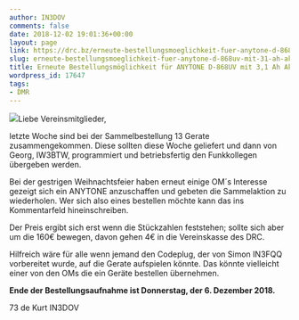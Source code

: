 ```yaml
---
author: IN3DOV
comments: false
date: 2018-12-02 19:01:36+00:00
layout: page
link: https://drc.bz/erneute-bestellungsmoeglichkeit-fuer-anytone-d-868uv-mit-31-ah-akku/
slug: erneute-bestellungsmoeglichkeit-fuer-anytone-d-868uv-mit-31-ah-akku
title: Erneute Bestellungsmöglichkeit für ANYTONE D-868UV mit 3,1 Ah Akku.
wordpress_id: 17647
tags:
- DMR
---
```


![](https://drc.bz/wp-content/uploads/2018/11/large-ANYTONE_20D-868_20UV3100-300x180.jpg)Liebe Vereinsmitglieder,




letzte Woche sind bei der Sammelbestellung 13 Gerate zusammengekommen. Diese sollten diese Woche geliefert und dann von Georg, IW3BTW, programmiert und betriebsfertig den Funkkollegen übergeben werden.




Bei der gestrigen Weihnachtsfeier haben erneut einige OM´s Interesse gezeigt sich ein ANYTONE anzuschaffen und gebeten die Sammelaktion zu wiederholen. Wer sich also eines bestellen möchte kann das ins Kommentarfeld hineinschreiben.




Der Preis ergibt sich erst wenn die Stückzahlen feststehen; sollte sich aber um die 160€ bewegen, davon gehen 4€ in die Vereinskasse des DRC.




Hilfreich wäre für alle wenn jemand den Codeplug, der von Simon IN3FQQ vorbereitet wurde, auf die Gerate aufspielen könnte. Das könnte vielleicht einer von den OMs die ein Geräte bestellen übernehmen.




**Ende der Bestellungsaufnahme ist Donnerstag, der 6. Dezember 2018.**




73 de Kurt IN3DOV
